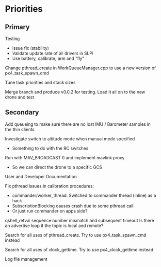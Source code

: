 
# Priorities

## Primary

Testing
- Issue fix (stability)
- Validate update rate of all drivers in SLPI
- Use battery, calibrate, arm and "fly"

Change pthread_create in WorkQueueManager.cpp to use a new version of px4_task_spawn_cmd

Tune task priorities and stack sizes

Merge branch and produce v0.0.2 for testing. Load it all on to the new drone and test

## Secondary

Add queueing to make sure there are no lost IMU / Barometer samples in the thin clients

Investigate switch to altitude mode when manual mode specified
- Something to do with the RC switches

Run with MAV_BROADCAST 0 and implement mavlink proxy
   * So we can direct the drone to a specific GCS

User and Developer Documentation

Fix pthread issues in calibration procedures:
- commander/worker_thread. Switched to commander thread (inline) as a hack
- SubscriptionBlocking causes crash due to some pthread call
- Or just run commander on apps side?

qshell_retval sequence number mismatch and subsequent timeout
Is there an advertise loop if the topic is local and remote?

Search for all uses of pthread_create. Try to use px4_task_spawn_cmd instead

Search for all uses of clock_gettime. Try to use px4_clock_gettime instead

Log file management

